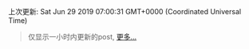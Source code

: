 
  
 上次更新: Sat Jun 29 2019 07:00:31 GMT+0000 (Coordinated Universal Time) 

 > 仅显示一小时内更新的post, [更多...](screenshots/)
  